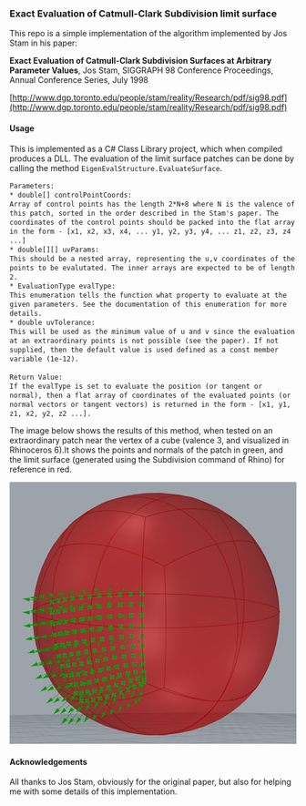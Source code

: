 ### Exact Evaluation of Catmull-Clark Subdivision limit surface ###

This repo is a simple implementation of the algorithm implemented by
Jos Stam in his paper:


**Exact Evaluation of Catmull-Clark Subdivision Surfaces at Arbitrary Parameter Values**,
Jos Stam, SIGGRAPH 98 Conference Proceedings, Annual Conference
Series, July 1998

[http://www.dgp.toronto.edu/people/stam/reality/Research/pdf/sig98.pdf](http://www.dgp.toronto.edu/people/stam/reality/Research/pdf/sig98.pdf)

#### Usage ####
This is implemented as a C# Class Library project, which when compiled
produces a DLL. The evaluation of the limit surface patches can be
done by calling the method ```EigenEvalStructure.EvaluateSurface```.

```
Parameters:
* double[] controlPointCoords: 
Array of control points has the length 2*N+8 where N is the valence of
this patch, sorted in the order described in the Stam's paper. The
coordinates of the control points should be packed into the flat array
in the form - [x1, x2, x3, x4, ... y1, y2, y3, y4, ... z1, z2, z3, z4 ...]
* double[][] uvParams:
This should be a nested array, representing the u,v coordinates of the
points to be evalutated. The inner arrays are expected to be of length 2.
* EvaluationType evalType:
This enumeration tells the function what property to evaluate at the
given parameters. See the documentation of this enumeration for more details.
* double uvTolerance:
This will be used as the minimum value of u and v since the evaluation
at an extraordinary points is not possible (see the paper). If not
supplied, then the default value is used defined as a const member
variable (1e-12).

Return Value:
If the evalType is set to evaluate the position (or tangent or
normal), then a flat array of coordinates of the evaluated points (or
normal vectors or tangent vectors) is returned in the form - [x1, y1,
z1, x2, y2, z2 ...].
```

The image below shows the results of this method, when tested on an
extraordinary patch near the vertex of a cube (valence 3, and
visualized in Rhinoceros 6).It shows the points and normals of the
patch in green, and the limit surface (generated using the Subdivision
command of Rhino) for reference in red.

![testImage](testImage.png)

#### Acknowledgements ####
All thanks to Jos Stam, obviously for the original paper, but also for
helping me with some details of this implementation.

